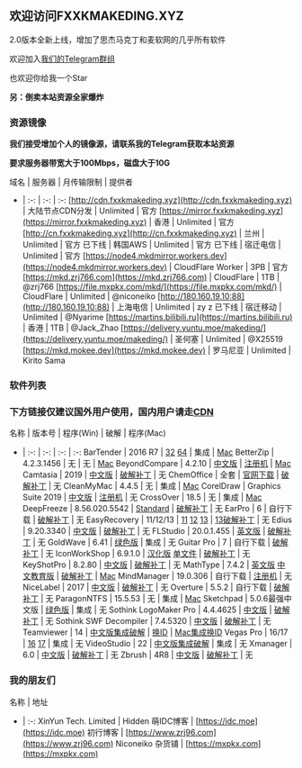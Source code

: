 ## 欢迎访问FXXKMAKEDING.XYZ

2.0版本全新上线，增加了思杰马克丁和麦软网的几乎所有软件

欢迎加入[我们的Telegram群组](https://t.me/fxxkmakeding)

也欢迎你给我一个Star

**另：倒卖本站资源全家爆炸**

### 资源镜像
**我们接受增加个人的镜像源，请联系我的Telegram获取本站资源**

**要求服务器带宽大于100Mbps，磁盘大于10G**

域名 | 服务器 | 月传输限制 | 提供者
- | :-: | :-: | :-:
[http://cdn.fxxkmakeding.xyz](http://cdn.fxxkmakeding.xyz) | 大陆节点CDN分发 | Unlimited | 官方
[https://mirror.fxxkmakeding.xyz](https://mirror.fxxkmakeding.xyz) | 香港 | Unlimited | 官方
[http://cn.fxxkmakeding.xyz](http://cn.fxxkmakeding.xyz) | 兰州 | Unlimited | 官方
已下线 | 韩国AWS | Unlimited | 官方
已下线 | 宿迁电信 | Unlimited | 官方
[https://node4.mkdmirror.workers.dev](https://node4.mkdmirror.workers.dev) | CloudFlare Worker | 3PB | 官方
[https://mkd.zrj766.com](https://mkd.zrj766.com) | CloudFlare | 1TB | @zrj766
[https://file.mxpkx.com/mkd/](https://file.mxpkx.com/mkd/) | CloudFlare | Unlimited | @niconeiko
[http://180.160.19.10:88](http://180.160.19.10:88) | 上海电信 | Unlimited | zy z
已下线 | 宿迁移动 | Unlimited | @Nyarime
[https://martins.bilibili.ru](https://martins.bilibili.ru) | 香港 | 1TB | @Jack_Zhao
[https://delivery.yuntu.moe/makeding/](https://delivery.yuntu.moe/makeding/) | 圣何塞 | Unlimited | @X25519
[https://mkd.mokee.dev](https://mkd.mokee.dev) | 罗马尼亚 | Unlimited | Kirito Sama

### 软件列表
### 下方链接仅建议国外用户使用，国内用户请走[CDN](http://cdn.fxxkmakeding.xyz)

名称 | 版本号 | 程序(Win) | 破解 | 程序(Mac)
- | :-: | :-: | :-: | :-:
BarTender | 2016 R7 | [32](https://node4.mkdmirror.workers.dev/Bartender/bt32.zip) [64](https://node4.mkdmirror.workers.dev/Bartender/bt64.zip) | 集成 | [Mac](https://node4.mkdmirror.workers.dev/Bartender/mac.zip)
BetterZip | 4.2.3.1456 | 无 | 无 | [Mac](https://node4.mkdmirror.workers.dev/BetterZip/mac.zip)
BeyondCompare | 4.2.10 | [中文版](https://node4.mkdmirror.workers.dev/BeyondCompare/beyondcomparezh.zip) | [注册机](https://node4.mkdmirror.workers.dev/BeyondCompare/keygen.zip) | [Mac](https://node4.mkdmirror.workers.dev/BeyondCompare/mac.zip)
Camtasia | 2019 | [中文版](https://node4.mkdmirror.workers.dev/Camtasia/camtasia.zip) | [破解补丁](https://node4.mkdmirror.workers.dev/Camtasia/crack.zip) | 无
ChemOffice | 全套 | [官网下载](https://www.perkinelmer.com.cn/Product/chemoffice-professional-chemofficepro) | [破解补丁](https://node4.mkdmirror.workers.dev/ChemOffice/crack.zip) | 无
CleanMyMac | 4.4.5 | 无 | 集成 | [Mac](https://node4.mkdmirror.workers.dev/CleanMyMac/cleanmymac.zip)
CorelDraw | Graphics Suite 2019 | [中文版](https://node4.mkdmirror.workers.dev/CorelDraw/coreldraw.zip) | [注册机](https://node4.mkdmirror.workers.dev/CorelDraw/keygen.zip) | 无
CrossOver | 18.5 | 无 | 集成 | [Mac](https://node4.mkdmirror.workers.dev/CrossOver/crossover.zip)
DeepFreeze | 8.56.020.5542 | [Standard](https://node4.mkdmirror.workers.dev/DeepFreeze/DeepFreeze.zip) | [破解补丁](https://node4.mkdmirror.workers.dev/DeepFreeze/crack.zip) | 无
EarPro | 6 | 自行下载 | [破解补丁](https://node4.mkdmirror.workers.dev/Earpro6/crack.zip) | 无
EasyRecovery | 11/12/13 | [11](https://node4.mkdmirror.workers.dev/EasyRecovery/easyrecovery11.zip) [12](https://node4.mkdmirror.workers.dev/EasyRecovery/EasyRrecovery12.zip) [13](https://node4.mkdmirror.workers.dev/EasyRecovery/EasyRecovery13.zip) | [13破解补丁](https://node4.mkdmirror.workers.dev/EasyRecovery/crack.zip) | 无
Edius | 9.20.3340 | [中文版](https://node4.mkdmirror.workers.dev/Edius9/edius9.zip) | [破解补丁](https://node4.mkdmirror.workers.dev/Edius9/crack.zip) | 无
FLStudio | 20.0.1.455 | [英文版](https://node4.mkdmirror.workers.dev/FLStudio20/flstudio20.zip) | [破解补丁](https://node4.mkdmirror.workers.dev/FLStudio20/crack.zip) | 无
GoldWave | 6.41 | [绿色版](https://node4.mkdmirror.workers.dev/GoldWave/GoldWave.zip) | 集成 | 无
Guitar Pro | 7 | 自行下载 | [破解补丁](https://node4.mkdmirror.workers.dev/GuitarPro/GuitarProcrack.zip) | 无
IconWorkShop | 6.9.1.0 | [汉化版](https://node4.mkdmirror.workers.dev/IconWorkshop/IconWorkshop.zip) [单文件](https://node4.mkdmirror.workers.dev/IconWorkshop/IconWorkshopdwj.zip) | [破解补丁](https://node4.mkdmirror.workers.dev/IconWorkshop/reg.zip) | 无
KeyShotPro | 8.2.80 | [中文版](https://node4.mkdmirror.workers.dev/KeyShotPro/keyshotpro.zip) | [破解补丁](https://node4.mkdmirror.workers.dev/KeyShotPro/crack.zip) | 无
MathType | 7.4.2 | [英文版](https://node4.mkdmirror.workers.dev/MathType/MathType.zip) [中文教育版](https://node4.mkdmirror.workers.dev/MathType/edu.zip) | [破解补丁](https://node4.mkdmirror.workers.dev/MathType/crack.zip) | [Mac](https://node4.mkdmirror.workers.dev/MathType/mac.zip)
MindManager | 19.0.306 | 自行下载 | [注册机](https://node4.mkdmirror.workers.dev/MindManager/keygen.zip) | 无
NiceLabel | 2017 | [中文版](https://node4.mkdmirror.workers.dev/NiceLabel/NiceLabel.zip) | [破解补丁](https://node4.mkdmirror.workers.dev/NiceLabel/keygen.zip) | 无
Overture | 5.5.2 | 自行下载 | [破解补丁](https://node4.mkdmirror.workers.dev/Overture/crack.zip) | 无
ParagonNTFS | 15.5.53 | 无 | 集成 | [Mac](https://node4.mkdmirror.workers.dev/ParagonNTFS/ParagonNTFS.zip)
Sketchpad | 5.0.6最强中文版 | [绿色版](https://node4.mkdmirror.workers.dev/Sketchpad/Sketchpad.zip) | 集成 | 无
Sothink LogoMaker Pro | 4.4.4625 | [中文版](https://node4.mkdmirror.workers.dev/SothinkLogoMaker/SothinkLogoMaker.zip) | [破解补丁](https://node4.mkdmirror.workers.dev/SothinkLogoMaker/crack.zip) | 无
Sothink SWF Decompiler | 7.4.5320 | [中文版](https://node4.mkdmirror.workers.dev/SothinkSWFDecompiler/SothinkSWFDecompiler.zip) | [破解补丁](https://node4.mkdmirror.workers.dev/SothinkSWFDecompiler/crack.zip) | 无
Teamviewer | 14 | [中文版集成破解](https://node4.mkdmirror.workers.dev/TeamViewer/TeamViewer.zip) | [换ID](https://node4.mkdmirror.workers.dev/TeamViewer/changeidwin.zip) | [Mac集成换ID](https://node4.mkdmirror.workers.dev/TeamViewer/mac.zip)
Vegas Pro | 16/17 | [16](https://node4.mkdmirror.workers.dev/VegasPro/vegaspro16.zip) [17](https://node4.mkdmirror.workers.dev/VegasPro/vegaspro17.zip) | 集成 | 无
VideoStudio | 22 | [中文版集成破解](https://node4.mkdmirror.workers.dev/VideoStudio/videostudio.zip) | 集成 | 无
Xmanager | 6.0 | [中文版](https://node4.mkdmirror.workers.dev/Xmanager/xmanager6.zip) | [破解补丁](https://node4.mkdmirror.workers.dev/Xmanager/keygen.zip) | 无
Zbrush | 4R8 | [中文版](https://node4.mkdmirror.workers.dev/Zbrush/zbrush.zip) | [破解补丁](https://node4.mkdmirror.workers.dev/Zbrush/crack.zip) | 无

### 我的朋友们

名称 | 地址
- | :-:
XinYun Tech. Limited | Hidden
萌IDC博客 | [https://idc.moe](https://idc.moe)
初行博客 | [https://www.zrj96.com](https://www.zrj96.com)
Niconeiko 杂货铺 | [https://mxpkx.com](https://mxpkx.com)
